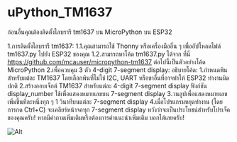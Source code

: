 # uPython_TM1637
 
 ก่อนอื่นคุณต้องติดตั้งไลบรารี tm1637 บน MicroPython บน ESP32

1.การติดตั้งไลบรารี tm1637:
1.1.คุณสามารถใช้ Thonny หรือเครื่องมืออื่น ๆ เพื่ออัปโหลดไฟล์ tm1637.py ไปยัง ESP32 ของคุณ
1.2.สามารถหาโค้ด tm1637.py ได้จาก ที่นี่ https://github.com/mcauser/micropython-tm1637 ต่อไปนี้เป็นตัวอย่างโค้ด MicroPython 
2.เพื่อควบคุม 3 ตัว 4-digit 7-segment display:
อธิบายโค้ด:
1.กำหนดพินสำหรับแต่ละ TM1637 โดยเลือกพินที่ไม่ใช่ I2C, UART หรือขาอื่นที่อาจทำให้ ESP32 ทำงานผิดปกติ
2.สร้างออบเจ็กต์ TM1637 สำหรับแต่ละ 4-digit 7-segment display
ฟังก์ชัน display_number ใช้เพื่อแสดงหมายเลขบน 7-segment display
3.วนลูปเพื่อแสดงหมายเลขเพิ่มขึ้นทีละหนึ่งทุก ๆ 1 วินาทีบนแต่ละ 7-segment display
4.เมื่อโปรแกรมหยุดทำงาน (โดยการกด Ctrl+C) จะเคลียร์หน้าจอทุก 7-segment display
หวังว่าจะเป็นประโยชน์สำหรับโปรเจ็คของคุณครับ! หากมีคำถามเพิ่มเติมหรือต้องการคำแนะนำเพิ่มเติม บอกได้เลยครับ!

![Alt](https://repobeats.axiom.co/api/embed/f0d36e5660126b9dca48f5a745191bbcfd1be3dc.svg "Repobeats analytics image")